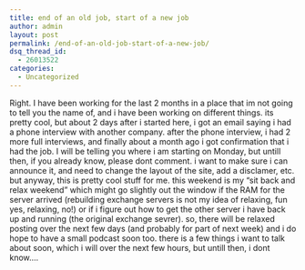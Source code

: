 ```yaml
---
title: end of an old job, start of a new job
author: admin
layout: post
permalink: /end-of-an-old-job-start-of-a-new-job/
dsq_thread_id:
  - 26013522
categories:
  - Uncategorized
---
```

Right. I have been working for the last 2 months in a place that im not going to tell you the name of, and i have been working on different things. its pretty cool, but about 2 days after i started here, i got an email saying i had a phone interview with another company. after the phone interview, i had 2 more full interviews, and finally about a month ago i got confirmation that i had the job. I will be telling you where i am starting on Monday, but untill then, if you already know, please dont comment. i want to make sure i can announce it, and need to change the layout of the site, add a disclamer, etc. but anyway, this is pretty cool stuff for me. this weekend is my &#8220;sit back and relax weekend&#8221; which might go slightly out the window if the RAM for the server arrived (rebuilding exchange servers is not my idea of relaxing, fun yes, relaxing, no!) or if i figure out how to get the other server i have back up and running (the original exchange sevrer). so, there will be relaxed posting over the next few days (and probably for part of next week) and i do hope to have a small podcast soon too. there is a few things i want to talk about soon, which i will over the next few hours, but untill then, i dont know&#8230;.